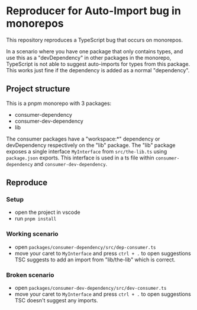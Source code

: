 # Reproducer for Auto-Import bug in monorepos

This repository reproduces a TypeScript bug that occurs on monorepos.

In a scenario where you have one package that only contains types, and use this as a "devDependency"
in other packages in the monorepo, TypeScript is not able to suggest auto-imports for types from this
package. This works just fine if the dependency is added as a normal "dependency".

## Project structure

This is a pnpm monorepo with 3 packages:
- consumer-dependency
- consumer-dev-dependency
- lib

The consumer packages have a "workspace:*" dependency or devDependency respectively on the "lib" package.
The "lib" package exposes a single interface `MyInterface` from `src/the-lib.ts` using `package.json`
exports. This interface is used in a ts file within `consumer-dependency` and `consumer-dev-dependency`. 

## Reproduce

### Setup
* open the project in vscode
* run `pnpm install`

### Working scenario
* open `packages/consumer-dependency/src/dep-consumer.ts`
* move your caret to `MyInterface` and press `ctrl + .` to open suggestions
TSC suggests to add an import from "lib/the-lib" which is correct.

### Broken scenario
* open `packages/consumer-dev-dependency/src/dev-consumer.ts`
* move your caret to `MyInterface` and press `ctrl + .` to open suggestions
TSC doesn't suggest any imports.



